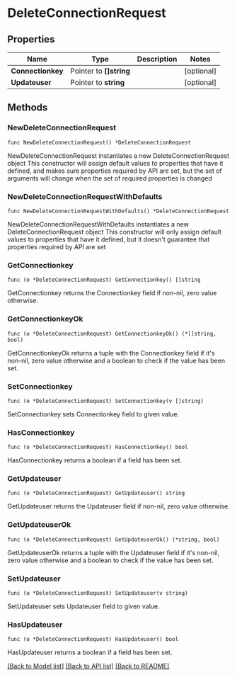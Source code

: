 # DeleteConnectionRequest

## Properties

Name | Type | Description | Notes
------------ | ------------- | ------------- | -------------
**Connectionkey** | Pointer to **[]string** |  | [optional] 
**Updateuser** | Pointer to **string** |  | [optional] 

## Methods

### NewDeleteConnectionRequest

`func NewDeleteConnectionRequest() *DeleteConnectionRequest`

NewDeleteConnectionRequest instantiates a new DeleteConnectionRequest object
This constructor will assign default values to properties that have it defined,
and makes sure properties required by API are set, but the set of arguments
will change when the set of required properties is changed

### NewDeleteConnectionRequestWithDefaults

`func NewDeleteConnectionRequestWithDefaults() *DeleteConnectionRequest`

NewDeleteConnectionRequestWithDefaults instantiates a new DeleteConnectionRequest object
This constructor will only assign default values to properties that have it defined,
but it doesn't guarantee that properties required by API are set

### GetConnectionkey

`func (o *DeleteConnectionRequest) GetConnectionkey() []string`

GetConnectionkey returns the Connectionkey field if non-nil, zero value otherwise.

### GetConnectionkeyOk

`func (o *DeleteConnectionRequest) GetConnectionkeyOk() (*[]string, bool)`

GetConnectionkeyOk returns a tuple with the Connectionkey field if it's non-nil, zero value otherwise
and a boolean to check if the value has been set.

### SetConnectionkey

`func (o *DeleteConnectionRequest) SetConnectionkey(v []string)`

SetConnectionkey sets Connectionkey field to given value.

### HasConnectionkey

`func (o *DeleteConnectionRequest) HasConnectionkey() bool`

HasConnectionkey returns a boolean if a field has been set.

### GetUpdateuser

`func (o *DeleteConnectionRequest) GetUpdateuser() string`

GetUpdateuser returns the Updateuser field if non-nil, zero value otherwise.

### GetUpdateuserOk

`func (o *DeleteConnectionRequest) GetUpdateuserOk() (*string, bool)`

GetUpdateuserOk returns a tuple with the Updateuser field if it's non-nil, zero value otherwise
and a boolean to check if the value has been set.

### SetUpdateuser

`func (o *DeleteConnectionRequest) SetUpdateuser(v string)`

SetUpdateuser sets Updateuser field to given value.

### HasUpdateuser

`func (o *DeleteConnectionRequest) HasUpdateuser() bool`

HasUpdateuser returns a boolean if a field has been set.


[[Back to Model list]](../README.md#documentation-for-models) [[Back to API list]](../README.md#documentation-for-api-endpoints) [[Back to README]](../README.md)


